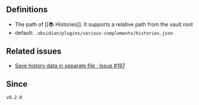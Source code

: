 ## Definitions

- The path of [[📚 Histories]]. It supports a relative path from the vault root
- default: `.obsidian/plugins/various-complements/histories.json`

## Related issues

- [Save history data in separate file · Issue \#197](https://github.com/tadashi-aikawa/obsidian-various-complements-plugin/issues/197)

## Since

`v8.2.0`
